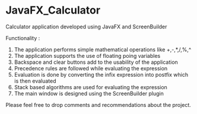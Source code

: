 # JavaFX_Calculator
Calculator application developed using JavaFX and ScreenBuilder

Functionality : 
1. The application performs simple mathematical operations like +,-,*,/,%,^
2. The application supports the use of floating poing variables
3. Backspace and clear buttons add to the usability of the application
4. Precedence rules are followed while evaluating the expression
5. Evaluation is done by converting the infix expression into postfix which is then evaluated
6. Stack based algorithms are used for evaluating the expression
7. The main window is designed using the ScreenBuilder plugin

Please feel free to drop comments and recommendations about the project.
